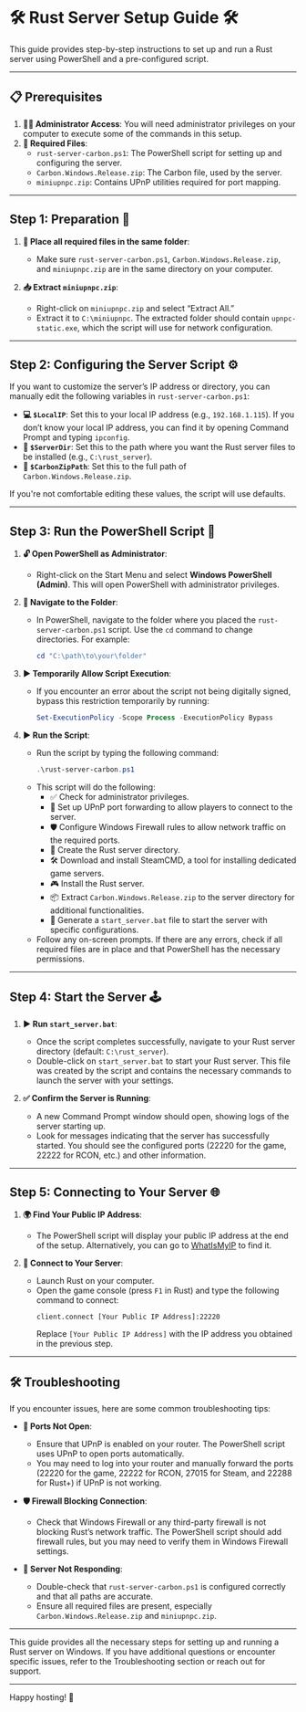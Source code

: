 # 🛠️ Rust Server Setup Guide 🛠️

This guide provides step-by-step instructions to set up and run a Rust server using PowerShell and a pre-configured script.

---

## 📋 Prerequisites

1. **👨‍💻 Administrator Access**: You will need administrator privileges on your computer to execute some of the commands in this setup.
2. **📂 Required Files**:
   - `rust-server-carbon.ps1`: The PowerShell script for setting up and configuring the server.
   - `Carbon.Windows.Release.zip`: The Carbon file, used by the server.
   - `miniupnpc.zip`: Contains UPnP utilities required for port mapping.

---

## Step 1: Preparation 🧰

1. **📂 Place all required files in the same folder**:
   - Make sure `rust-server-carbon.ps1`, `Carbon.Windows.Release.zip`, and `miniupnpc.zip` are in the same directory on your computer.

2. **📥 Extract `miniupnpc.zip`**:
   - Right-click on `miniupnpc.zip` and select “Extract All.”
   - Extract it to `C:\miniupnpc`. The extracted folder should contain `upnpc-static.exe`, which the script will use for network configuration.

---

## Step 2: Configuring the Server Script ⚙️

If you want to customize the server’s IP address or directory, you can manually edit the following variables in `rust-server-carbon.ps1`:

- **💻 `$LocalIP`**: Set this to your local IP address (e.g., `192.168.1.115`). If you don’t know your local IP address, you can find it by opening Command Prompt and typing `ipconfig`.
- **📁 `$ServerDir`**: Set this to the path where you want the Rust server files to be installed (e.g., `C:\rust_server`).
- **📄 `$CarbonZipPath`**: Set this to the full path of `Carbon.Windows.Release.zip`.

If you're not comfortable editing these values, the script will use defaults.

---

## Step 3: Run the PowerShell Script 🚀

1. **🔓 Open PowerShell as Administrator**:
   - Right-click on the Start Menu and select **Windows PowerShell (Admin)**. This will open PowerShell with administrator privileges.

2. **📂 Navigate to the Folder**:
   - In PowerShell, navigate to the folder where you placed the `rust-server-carbon.ps1` script. Use the `cd` command to change directories. For example:
     ```powershell
     cd "C:\path\to\your\folder"
     ```

3. **▶️ Temporarily Allow Script Execution**:
   - If you encounter an error about the script not being digitally signed, bypass this restriction temporarily by running:
     ```powershell
     Set-ExecutionPolicy -Scope Process -ExecutionPolicy Bypass
     ```

4. **▶️ Run the Script**:
   - Run the script by typing the following command:
     ```powershell
     .\rust-server-carbon.ps1
     ```
   - This script will do the following:
     - ✅ Check for administrator privileges.
     - 🔗 Set up UPnP port forwarding to allow players to connect to the server.
     - 🛡️ Configure Windows Firewall rules to allow network traffic on the required ports.
     - 📂 Create the Rust server directory.
     - 🛠️ Download and install SteamCMD, a tool for installing dedicated game servers.
     - 🎮 Install the Rust server.
     - 📦 Extract `Carbon.Windows.Release.zip` to the server directory for additional functionalities.
     - 📜 Generate a `start_server.bat` file to start the server with specific configurations.
   - Follow any on-screen prompts. If there are any errors, check if all required files are in place and that PowerShell has the necessary permissions.

---

## Step 4: Start the Server 🕹️

1. **▶️ Run `start_server.bat`**:
   - Once the script completes successfully, navigate to your Rust server directory (default: `C:\rust_server`).
   - Double-click on `start_server.bat` to start your Rust server. This file was created by the script and contains the necessary commands to launch the server with your settings.

2. **✅ Confirm the Server is Running**:
   - A new Command Prompt window should open, showing logs of the server starting up.
   - Look for messages indicating that the server has successfully started. You should see the configured ports (22220 for the game, 22222 for RCON, etc.) and other information.

---

## Step 5: Connecting to Your Server 🌐

1. **🌍 Find Your Public IP Address**:
   - The PowerShell script will display your public IP address at the end of the setup. Alternatively, you can go to [WhatIsMyIP](https://whatismyipaddress.com/) to find it.

2. **🔗 Connect to Your Server**:
   - Launch Rust on your computer.
   - Open the game console (press `F1` in Rust) and type the following command to connect:
     ```
     client.connect [Your Public IP Address]:22220
     ```
     Replace `[Your Public IP Address]` with the IP address you obtained in the previous step.

---

## 🛠️ Troubleshooting

If you encounter issues, here are some common troubleshooting tips:

- **🚪 Ports Not Open**:
   - Ensure that UPnP is enabled on your router. The PowerShell script uses UPnP to open ports automatically.
   - You may need to log into your router and manually forward the ports (22220 for the game, 22222 for RCON, 27015 for Steam, and 22288 for Rust+) if UPnP is not working.

- **🛡️ Firewall Blocking Connection**:
   - Check that Windows Firewall or any third-party firewall is not blocking Rust’s network traffic. The PowerShell script should add firewall rules, but you may need to verify them in Windows Firewall settings.

- **🔄 Server Not Responding**:
   - Double-check that `rust-server-carbon.ps1` is configured correctly and that all paths are accurate.
   - Ensure all required files are present, especially `Carbon.Windows.Release.zip` and `miniupnpc.zip`.

---

This guide provides all the necessary steps for setting up and running a Rust server on Windows. If you have additional questions or encounter specific issues, refer to the Troubleshooting section or reach out for support.

---

Happy hosting! 🎉
